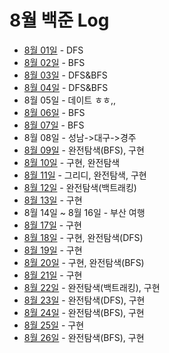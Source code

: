 # 8월 백준 Log

- [8월 01일](./0801/) - DFS
- [8월 02일](./0802/) - BFS
- [8월 03일](./0803/) - DFS&BFS
- [8월 04일](./0804/) - DFS&BFS
- 8월 05일 - 데이트 ㅎㅎ,,
- [8월 06일](./0806/) - BFS
- [8월 07일](./0807/) - BFS
- 8월 08일 - 성남->대구->경주
- [8월 09일](./0809/) - 완전탐색(BFS), 구현
- [8월 10일](./0810/) - 구현, 완전탐색
- [8월 11일](./0811) - 그리디, 완전탐색, 구현
- [8월 12일](./0812) - 완전탐색(백트래킹)
- [8월 13일](./0813) - 구현
- 8월 14일 ~ 8월 16일 - 부산 여행
- [8월 17일](./0817) - 구현
- [8월 18일](./0818) - 구현, 완전탐색(DFS)
- [8월 19일](./0819) - 구현
- [8월 20일](./0820) - 구현, 완전탐색(BFS)
- [8월 21일](./0821) - 구현
- [8월 22일](./0822) - 완전탐색(백트래킹), 구현
- [8월 23일](./0823) - 완전탐색(DFS), 구현
- [8월 24일](./0824) - 완전탐색(BFS), 구현
- [8월 25일](./0825) - 구현
- [8월 26일](./0826) - 완전탐색(BFS), 구현